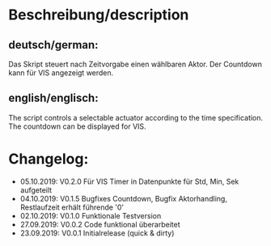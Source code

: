 # Beschreibung/description
## deutsch/german:
Das Skript steuert nach Zeitvorgabe einen wählbaren Aktor. Der Countdown kann für VIS angezeigt werden.

## english/englisch:
The script controls a selectable actuator according to the time specification. The countdown can be displayed for VIS.

# Changelog:

* 05.10.2019:   V0.2.0  Für VIS Timer in Datenpunkte für Std, Min, Sek aufgeteilt
* 04.10.2019:   V0.1.5  Bugfixes Countdown, Bugfix Aktorhandling, Restlaufzeit erhält führende '0'
* 02.10.2019:   V0.1.0  Funktionale Testversion
* 27.09.2019:   V0.0.2  Code funktional überarbeitet
* 23.09.2019:   V0.0.1  Initialrelease (quick & dirty)
